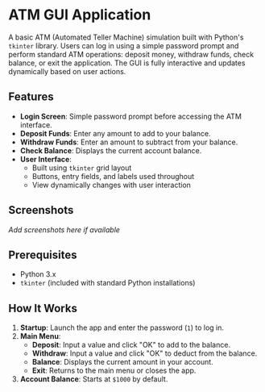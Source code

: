 # ATM GUI Application

A basic ATM (Automated Teller Machine) simulation built with Python's `tkinter` library. Users can log in using a simple password prompt and perform standard ATM operations: deposit money, withdraw funds, check balance, or exit the application. The GUI is fully interactive and updates dynamically based on user actions.

## Features

- **Login Screen**: Simple password prompt before accessing the ATM interface.
- **Deposit Funds**: Enter any amount to add to your balance.
- **Withdraw Funds**: Enter an amount to subtract from your balance.
- **Check Balance**: Displays the current account balance.
- **User Interface**:
  - Built using `tkinter` grid layout
  - Buttons, entry fields, and labels used throughout
  - View dynamically changes with user interaction

## Screenshots

*Add screenshots here if available*

## Prerequisites

- Python 3.x
- `tkinter` (included with standard Python installations)

## How It Works

1. **Startup**: Launch the app and enter the password (`1`) to log in.
2. **Main Menu**:
   - **Deposit**: Input a value and click "OK" to add to the balance.
   - **Withdraw**: Input a value and click "OK" to deduct from the balance.
   - **Balance**: Displays the current amount in your account.
   - **Exit**: Returns to the main menu or closes the app.
3. **Account Balance**: Starts at `$1000` by default.
